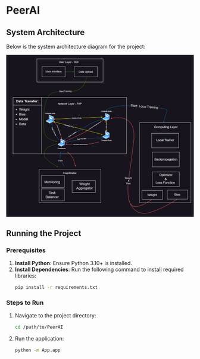 # PeerAI

## System Architecture

Below is the system architecture diagram for the project:

![System Architecture](Assets/architecture.png)

## Running the Project

### Prerequisites
1. **Install Python**: Ensure Python 3.10+ is installed.
2. **Install Dependencies**:
   Run the following command to install required libraries:
   ```bash
   pip install -r requirements.txt
   ```
### Steps to Run
1. Navigate to the project directory:
   ```bash
   cd /path/to/PeerAI
   ```
2. Run the application:
   ```bash
   python -m App.app
   ```   



